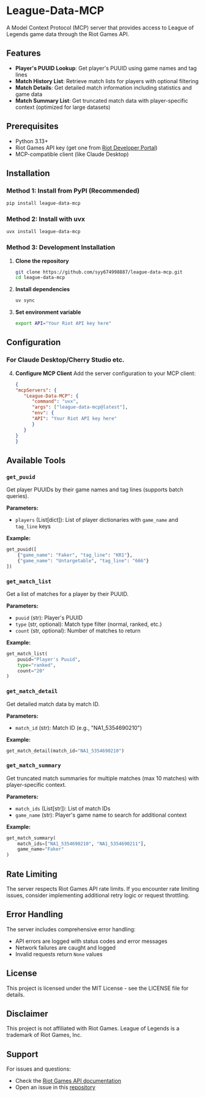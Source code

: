# League-Data-MCP

A Model Context Protocol (MCP) server that provides access to League of Legends game data through the Riot Games API.

## Features

- **Player's PUUID Lookup**: Get player's PUUID using game names and tag lines
- **Match History List**: Retrieve match lists for players with optional filtering
- **Match Details**: Get detailed match information including statistics and game data
- **Match Summary List**: Get truncated match data with player-specific context (optimized for large datasets)

## Prerequisites

- Python 3.13+
- Riot Games API key (get one from [Riot Developer Portal](https://developer.riotgames.com/))
- MCP-compatible client (like Claude Desktop)

## Installation

### Method 1: Install from PyPI (Recommended)

```bash
pip install league-data-mcp
```

### Method 2: Install with uvx

```bash
uvx install league-data-mcp
```

### Method 3: Development Installation

1. **Clone the repository**
   ```bash
   git clone https://github.com/syy674998887/league-data-mcp.git
   cd league-data-mcp
   ```

2. **Install dependencies**
   ```bash
   uv sync
   ```

3. **Set environment variable**
   ```bash
   export API="Your Riot API key here"
   ```

## Configuration

### For Claude Desktop/Cherry Studio etc.

4. **Configure MCP Client**
   Add the server configuration to your MCP client:
   ```json
   {
   "mcpServers": {
      "League-Data-MCP": {
         "command": "uvx",
         "args": ["league-data-mcp@latest"],
         "env": {
         "API": "Your Riot API key here"
         }
      }
   }
   }
   ```

## Available Tools

### `get_puuid`
Get player PUUIDs by their game names and tag lines (supports batch queries).

**Parameters:**
- `players` (List[dict]): List of player dictionaries with `game_name` and `tag_line` keys

**Example:**
```python
get_puuid([
    {"game_name": "Faker", "tag_line": "KR1"},
    {"game_name": "Untargetable", "tag_line": "666"}
])
```

### `get_match_list`
Get a list of matches for a player by their PUUID.

**Parameters:**
- `puuid` (str): Player's PUUID
- `type` (str, optional): Match type filter (normal, ranked, etc.)
- `count` (str, optional): Number of matches to return

**Example:**
```python
get_match_list(
    puuid="Player's Puuid",
    type="ranked",
    count="20"
)
```

### `get_match_detail`
Get detailed match data by match ID.

**Parameters:**
- `match_id` (str): Match ID (e.g., "NA1_5354690210")

**Example:**
```python
get_match_detail(match_id="NA1_5354690210")
```

### `get_match_summary`
Get truncated match summaries for multiple matches (max 10 matches) with player-specific context.

**Parameters:**
- `match_ids` (List[str]): List of match IDs
- `game_name` (str): Player's game name to search for additional context

**Example:**
```python
get_match_summary(
    match_ids=["NA1_5354690210", "NA1_5354690211"],
    game_name="Faker"
)
```

## Rate Limiting

The server respects Riot Games API rate limits. If you encounter rate limiting issues, consider implementing additional retry logic or request throttling.

## Error Handling

The server includes comprehensive error handling:
- API errors are logged with status codes and error messages
- Network failures are caught and logged
- Invalid requests return `None` values

## License

This project is licensed under the MIT License - see the LICENSE file for details.

## Disclaimer

This project is not affiliated with Riot Games. League of Legends is a trademark of Riot Games, Inc.

## Support

For issues and questions:
- Check the [Riot Games API documentation](https://developer.riotgames.com/)
- Open an issue in this [repository](https://github.com/syy674998887/league-data-mcp)